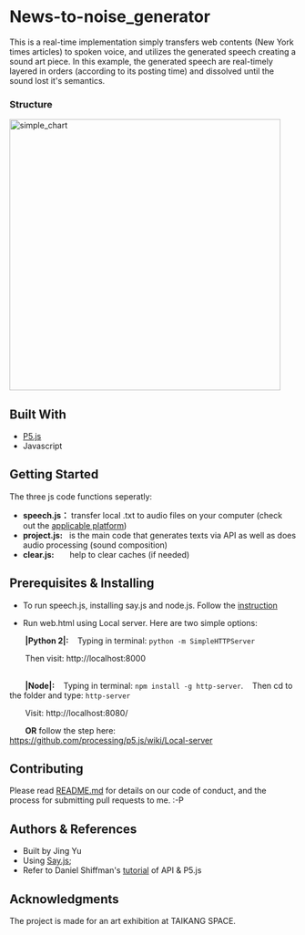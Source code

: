 
# News-to-noise_generator
This is a real-time implementation simply transfers web contents (New York times articles) to spoken voice, and utilizes the generated speech creating a sound art piece. In this example, the generated speech are real-timely layered in orders (according to its posting time) and dissolved until the sound lost it's semantics. 

### Structure 
<img width="476" alt="simple_chart" src="https://user-images.githubusercontent.com/41480919/43035246-5724dcd0-8cba-11e8-9b2f-f1b1ed77c88f.png">


## Built With
* [P5.js](https://p5js.org/) 
* Javascript

## Getting Started
The three js code functions seperatly:
* **speech.js：** transfer local .txt to audio files on your computer (check out the [applicable platform](https://github.com/Marak/say.js))
* **project.js:** &nbsp;&nbsp;is the main code that generates texts via API as well as does audio processing (sound composition) 
* **clear.js:** &nbsp;&nbsp;&nbsp;&nbsp;&nbsp;&nbsp;help to clear caches (if needed)

## Prerequisites & Installing
* To run speech.js, installing say.js and node.js. Follow the [instruction](https://github.com/Marak/say.js)

* Run web.html using Local server. Here are two simple options:

&nbsp;&nbsp;&nbsp;&nbsp;&nbsp;&nbsp;&nbsp;**|Python 2|:** 
&nbsp;&nbsp;&nbsp;Typing in terminal:
```python -m SimpleHTTPServer```

&nbsp;&nbsp;&nbsp;&nbsp;&nbsp;&nbsp;&nbsp;Then visit: http://localhost:8000
<br /> <br /> 

&nbsp;&nbsp;&nbsp;&nbsp;&nbsp;&nbsp;&nbsp;**|Node|:** 
&nbsp;&nbsp;&nbsp;Typing in terminal: 
```npm install -g http-server```. 
&nbsp;&nbsp; Then cd to the folder and type:
```http-server```

&nbsp;&nbsp;&nbsp;&nbsp;&nbsp;&nbsp;&nbsp;Visit: http://localhost:8080/


&nbsp;&nbsp;&nbsp;&nbsp;&nbsp;&nbsp;&nbsp;**OR** follow the step here: https://github.com/processing/p5.js/wiki/Local-server
<br />

## Contributing

Please read [README.md](https://gist.github.com/PurpleBooth/b24679402957c63ec426) for details on our code of conduct, and the process for submitting pull requests to me. :-P


## Authors & References
 * Built by Jing Yu 
 * Using [Say.js](https://github.com/Marak/say.js); 
 * Refer to Daniel Shiffman's [tutorial](https://shiffman.net/a2z/data-apis/) of API & P5.js


## Acknowledgments

The project is made for an art exhibition at TAIKANG SPACE.
